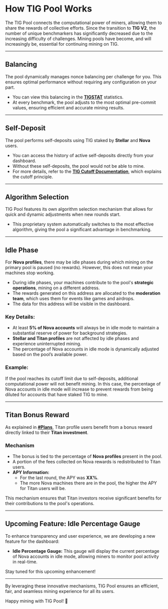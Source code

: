 # How TIG Pool Works

The TIG Pool connects the computational power of miners, allowing them to share the rewards of collective efforts. Since the transition to **TIG V2**, the number of unique benchmarkers has significantly decreased due to the increasing difficulty of challenges. Mining pools have become, and will increasingly be, essential for continuing mining on TIG.

---

## Balancing

The pool dynamically manages nonce balancing per challenge for you. This ensures optimal performance without requiring any configuration on your part.

- You can view this balancing in the **[TIGSTAT](https://tigstats.com/benchmarkers/0x8bc5ee3c32c3e7d53fcde11cd22b5bf855acebec)** statistics.
- At every benchmark, the pool adjusts to the most optimal pre-commit values, ensuring efficient and accurate mining results.

---

## Self-Deposit

The pool performs self-deposits using TIG staked by **Stellar** and **Nova** users.

- You can access the history of active self-deposits directly from your dashboard.
- Without these self-deposits, the pool would not be able to mine.
- For more details, refer to the **[TIG Cutoff Documentation](#)**, which explains the cutoff principle.

---

## Algorithm Selection

TIG Pool features its own algorithm selection mechanism that allows for quick and dynamic adjustments when new rounds start.

- This proprietary system automatically switches to the most effective algorithm, giving the pool a significant advantage in benchmarking.

---

## Idle Phase

For **Nova profiles**, there may be idle phases during which mining on the primary pool is paused (no rewards). However, this does not mean your machines stop working.

- During idle phases, your machines contribute to the pool's **strategic operations**, mining on a different address.
- The rewards generated on this address are allocated to the **moderation team**, which uses them for events like games and airdrops.
- The data for this address will be visible in the dashboard.

### Key Details:

- At least **5% of Nova accounts** will always be in idle mode to maintain a substantial reserve of power for background strategies.
- **Stellar and Titan profiles** are not affected by idle phases and experience uninterrupted mining.
- The percentage of Nova accounts in idle mode is dynamically adjusted based on the pool’s available power.

### Example:

If the pool reaches its cutoff limit due to self-deposits, additional computational power will not benefit mining. In this case, the percentage of Nova accounts in idle mode will increase to prevent rewards from being diluted for accounts that have staked TIG to mine.

---

## Titan Bonus Reward  

As explained in **[#Plans](#)**, Titan profile users benefit from a bonus reward directly linked to their **Titan investment**.

### Mechanism  

- The bonus is tied to the percentage of **Nova profiles** present in the pool.  
- A portion of the fees collected on Nova rewards is redistributed to Titan users.  
- **APY Information:**  
  - For the last round, the APY was **XX%**.  
  - The more Nova machines there are in the pool, the higher the APY for Titan users will be.  

This mechanism ensures that Titan investors receive significant benefits for their contributions to the pool's operations.  

---

## Upcoming Feature: Idle Percentage Gauge

To enhance transparency and user experience, we are developing a new feature for the dashboard:

- **Idle Percentage Gauge:** This gauge will display the current percentage of Nova accounts in idle mode, allowing miners to monitor pool activity in real-time.

Stay tuned for this upcoming enhancement!

---

By leveraging these innovative mechanisms, TIG Pool ensures an efficient, fair, and seamless mining experience for all its users.

Happy mining with TIG Pool! 🚀
